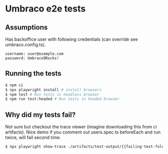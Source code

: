 # Umbraco e2e tests

## Assumptions

Has backoffice user with following credentials (can override see umbraco.config.ts).

```
username: user@example.com
password: Umbraco9Rocks!
```

## Running the tests

```bash
$ npm ci
$ npx playwright install # install browsers
$ npm test # Run tests in headless browser
$ npm run test:headed # Run tests in headed browser
```

## Why did my tests fail?

Not sure but checkout the trace viewer (imagine downloading this from ci artifacts).
Nice demo if you comment out users.spec.ts beforeEach and run twice, will fail second time.

```bash
$ npx playwright show-trace ./artifacts/test-output/{{failing-test-folder}}/trace.zip
```

